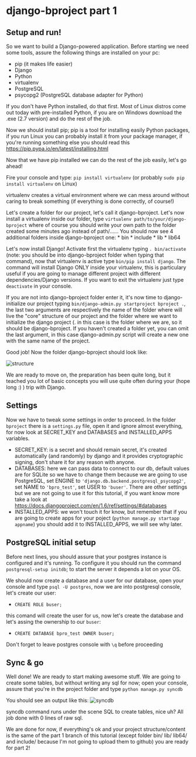 django-bproject part 1
===============

Setup and run!
--------------

So we want to build a Django-powered application. Before starting we need some
tools, assure the following things are installed on your pc:
  * pip (it makes life easier)
  * Django
  * Python
  * virtualenv
  * PostgreSQL
  * psycopg2 (PostgreSQL database adapter for Python)

If you don't have Python installed, do that first. Most of Linux distros come
out today with pre-installed Python, if you are on Windows download the .exe (2.7
version) and do the rest of the job.

Now we should install pip; pip is a tool for installing easily Python packages, if
you run Linux you can probably install it from your package manager, if you're
running something else you should read this https://pip.pypa.io/en/latest/installing.html

Now that we have pip installed we can do the rest of the job easily, let's go ahead!

Fire your console and type:
`pip install virtualenv` (or probably `sudo pip install virtualenv` on Linux)

virtualenv creates a virtual environment where we can mess around without caring to break something (if
everything is done correctly, of course!)

Let's create a folder for our project, let's call it django-bproject. Let's now install a virtualenv
inside our folder, type `virtualenv path/to/your/django-bproject` where of course
you should write your own path to the folder created some minutes ago instead of path/......
You should now see 4 additional folders inside django-bproject one:
    * bin
    * include
    * lib
    * lib64

Let's now install Django! Activate first the virtualenv typing `. bin/activate` (note: you should be into
django-bproject folder when typing that command), now that virtualenv is active type `bin/pip install django`.
The command will install Django ONLY inside your virtualenv, this is particulary useful if you are going to
manage different project with different dependencies/Django versions. If you want to exit the virtualenv
just type `deactivate` in your console.

If you are not into django-bproject folder enter it, it's now time to django-initialize our project
typing `bin/django-admin.py startproject bproject .`, the last two arguments are respectively the name
of the folder where will live the "core" structure of our project and the folder where we want to initialize
the django project (. in this case is the folder where we are, so it should be django-bproject. If you haven't
created a folder yet, you can omit the last argument, in this case django-admin.py script will create a new one
with the same name of the project.

Good job! Now the folder django-bproject should look like:

![structure](http://s28.postimg.org/65b32s41p/struc.png)


We are ready to move on, the preparation has been quite long, but it teached you lot of basic concepts you will
use quite often during your (hope long :) ) trip with Django.

Settings
----------
Now we have to tweak some settings in order to proceed. In the folder `bproject` there is a `settings.py` file, open
it and ignore almost everything, for now look at SECRET_KEY and DATABASES and INSTALLED_APPS variables.
* SECRET_KEY: is a secret and should remain secret, it's created automatically (and randomly) by django and it provides
  cryptographic signing, don't share it for any reason with anyone.
* DATABASES: here we can pass data to connect to our db, default values are for SQLite so we have to change them because
  we are going to use PostgreSQL, set ENGINE to `'django.db.backend.postgresql_psycopg2'`, set NAME to `'bpro_test'`,
  set USER to `'buser'`. There are other settings but we are not going to use it for this tutorial, if you want know more
  take a look at https://docs.djangoproject.com/en/1.6/ref/settings/#databases
* INSTALLED_APPS: we won't touch it for know, but remember that if you are going to create apps for your poject (`python
  manage.py startapp appname`) you should add it to INSTALLED_APPS, we will see why later.

PostgreSQL initial setup
----------
Before next lines, you should assure that your postgres instance is configured and it's running. To configure it
you should run the command `postgresql-setup initdb`; to start the server it depends a lot on your OS.

We should now create a database and a user for our database, open your console and type `psql -U postgres`, now we are into
postgresql console, let's create our user:
 * `CREATE ROLE buser;`

this comand will create the user for us, now let's create the database and let's assing the ownership to our `buser`:
 * `CREATE DATABASE bpro_test OWNER buser;`

Don't forget to leave postgres console with `\q` before proceeding

Sync & go
----------
Well done! We are ready to start making awesome stuff. We are going to create some tables, but without writing any sql
for now; open your console, assure that you're in the project folder and type `python manage.py syncdb`

You should see an output like this:
![syncdb](http://s29.postimg.org/4ieulqic7/My_Screenshot.png)

syncdb command runs under the scene SQL to create tables, nice uh? All job done with 0 lines of raw sql.




We are done for now, if everything's ok and your project structure/content is the same of the part 1 branch of this
tutorial (except folder bin/ lib/ lib64/ and include/ because I'm not going to upload them to github) you are ready
for part 2!